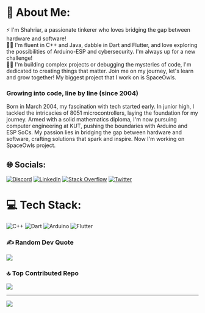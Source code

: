# 💫 About Me:
⚡ I'm Shahriar, a passionate tinkerer who loves bridging the gap between hardware and software! <br />
🤹‍♀️ I'm fluent in C++ and Java, dabble in Dart and Flutter, and love exploring the possibilities of Arduino-ESP and cybersecurity. I'm always up for a new challenge! <br />
👩‍💻 I'm building complex projects or debugging the mysteries of code, I'm dedicated to creating things that matter. Join me on my journey, let's learn and grow together! My biggest project that I work on is SpaceOwls.
<br />
### Growing into code, line by line (since 2004)
Born in March 2004, my fascination with tech started early. In junior high, I tackled the intricacies of 8051 microcontrollers, laying the foundation for my journey. Armed with a solid mathematics diploma, I'm now pursuing computer engineering at KUT, pushing the boundaries with Arduino and ESP SoCs. My passion lies in bridging the gap between hardware and software, crafting solutions that spark and inspire. Now I'm working on SpaceOwls project.
## 🌐 Socials:
[![Discord](https://img.shields.io/badge/Discord-%237289DA.svg?logo=discord&logoColor=white)](https://discord.gg/༒ֆɦǟɦʀɨǟʀ★#1286) [![LinkedIn](https://img.shields.io/badge/LinkedIn-%230077B5.svg?logo=linkedin&logoColor=white)](https://www.linkedin.com/in/shahriar-hooshmand-7a8b10261/) [![Stack Overflow](https://img.shields.io/badge/-Stackoverflow-FE7A16?logo=stack-overflow&logoColor=white)](https://stackoverflow.com/users/21948099) [![Twitter](https://img.shields.io/badge/Twitter-%231DA1F2.svg?logo=Twitter&logoColor=white)](https://twitter.com/Shahriar_fhd) 

# 💻 Tech Stack:
![C++](https://img.shields.io/badge/c++-%2300599C.svg?style=flat&logo=c%2B%2B&logoColor=white) ![Dart](https://img.shields.io/badge/dart-%230175C2.svg?style=flat&logo=dart&logoColor=white) ![Arduino](https://img.shields.io/badge/-Arduino-00979D?style=flat&logo=Arduino&logoColor=white) ![Flutter](https://img.shields.io/badge/Flutter-%2302569B.svg?style=flat&logo=Flutter&logoColor=white)

### ✍️ Random Dev Quote
![](https://quotes-github-readme.vercel.app/api?type=horizontal&theme=tokyonight)

### 🔝 Top Contributed Repo
![](https://github-contributor-stats.vercel.app/api?username=shahriarhd&limit=5&theme=tokyonight&combine_all_yearly_contributions=true)

---
[![](https://visitcount.itsvg.in/api?id=shahriarhd&icon=2&color=1)](https://visitcount.itsvg.in)
